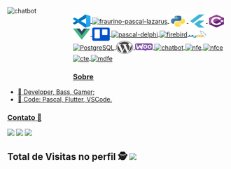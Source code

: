 <div>
<a href="https://github.com/fraurino"> 
 <img align="left" height="150" width="150" alt="chatbot" src="https://cdn.dribbble.com/users/37530/screenshots/2937858/drib_blink_bot.gif">
 <p>

</div>
<div style="display: inline_block"><br>
<!--code-->
<img align="center" alt="vscode" height="30" width="40" src="https://raw.githubusercontent.com/devicons/devicon/master/icons/vscode/vscode-original.svg">
<img align="center" alt="fraurino-pascal-lazarus" height="30" width="40" src="https://www.bverhue.nl/delphisvg/wp-content/uploads/2019/09/lazarus.png">
<img align="center" alt="Python" height="30" width="40" src="https://raw.githubusercontent.com/devicons/devicon/master/icons/python/python-original.svg">
<img align="center" alt="flutter" height="30" width="40" src="https://raw.githubusercontent.com/devicons/devicon/master/icons/flutter/flutter-plain.svg">
<img align="center" alt="Csharp" height="30" width="40" src="https://raw.githubusercontent.com/devicons/devicon/master/icons/csharp/csharp-original.svg">
<img align="center" alt="vue" height="30" width="40" src="https://raw.githubusercontent.com/devicons/devicon/master/icons/vuejs/vuejs-original.svg">
<img align="center" alt="trello" height="30" width="40" src="https://raw.githubusercontent.com/devicons/devicon/master/icons/trello/trello-plain.svg">
<img align="center" alt="pascal-delphi" height="30" width="40" src="https://d2ohlsp9gwqc7h.cloudfront.net/images/logos/delphi-logo-128.webp">
<!--sgdb-->
<img align="center" alt="firebird" height="30" width="40" src="https://firebirdsql.org/img/about/logos/firebird-logo-48.png">
<img align="center" alt="muysql" height="30" width="40" src="https://raw.githubusercontent.com/devicons/devicon/master/icons/mysql/mysql-original-wordmark.svg">
<img align="center" alt="PostgreSQL" height="30" width="40" src="https://www.postgresql.org/media/img/about/press/elephant.png">

<!--website-->
<img align="center" alt="Wordpress" height="30" width="40" src="https://raw.githubusercontent.com/devicons/devicon/master/icons/wordpress/wordpress-plain.svg">
<img align="center" alt="woocommerce" height="30" width="40" src="https://raw.githubusercontent.com/devicons/devicon/master/icons/woocommerce/woocommerce-plain.svg">
<img align="center" alt="chatbot" height="30" width="40" src="https://cdn.shopify.com/app-store/listing_images/ba8bf84d0f9ae4222730eca1ab6a980b/icon/COKu9ab0lu8CEAE=.png?height=84&width=84">

 
 

<!--documento fiscais-->
 <img align="center" alt="nfe" height="30" width="40" src="https://img.icons8.com/color/452/nota-fiscal-eletronica.png">
 <img align="center" alt="nfce" height="30" width="40" src="https://img.icons8.com/color/48/000000/cupom-fiscal-eletronica.png">
 <img align="center" alt="cte" height="30" width="40" src="https://img.icons8.com/color/48/000000/conhecimento-transporte-eletronica.png">
 <img align="center" alt="mdfe" height="30" width="40" src="https://img.icons8.com/color/48/000000/manifesto-eletronica-de-documentos-fiscais.png">
 
</div>

### Sobre
- 🌱 Developer, Bass, Gamer;
- 💙 Code: Pascal, Flutter, VSCode.
 
### Contato :iphone:

<div> 
 
<a href="https://www.youtube.com/channel/UC9fYxw10OOsGWkKl2NAhjiw" target="_blank"><img src="https://img.shields.io/badge/YouTube-FF0000?style=for-the-badge&logo=youtube&logoColor=white" target="_blank"></a>
<a href = "mailto:franciscoaurino@proton.me"><img src="https://img.shields.io/badge/-Gmail-%23333?style=for-the-badge&logo=gmail&logoColor=white" target="_blank"></a>
<a href="https://www.linkedin.com/in/francisco-aurino-3a6847181/" target="_blank"><img src="https://img.shields.io/badge/-LinkedIn-%230077B5?style=for-the-badge&logo=linkedin&logoColor=white" target="_blank"></a> 

</div>

 <p align="center"> 

 ## Total de Visitas no perfil :detective: <img alingn="center" src="https://profile-counter.glitch.me/fraurino/count.svg" />
   
 </p>
